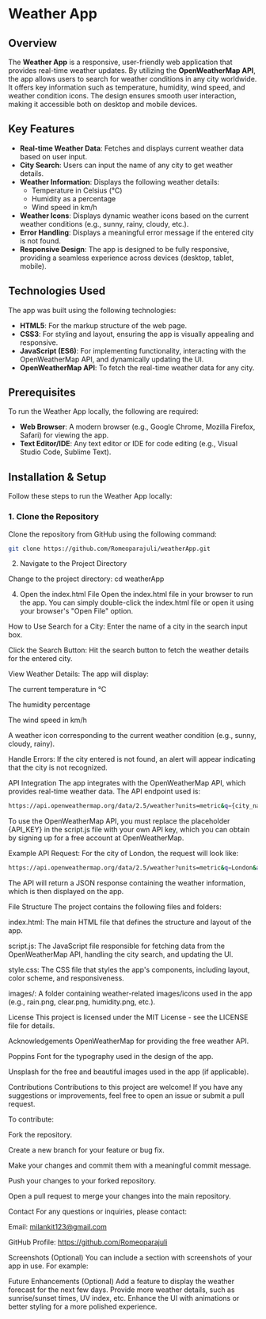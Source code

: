 # Weather App

## Overview

The **Weather App** is a responsive, user-friendly web application that provides real-time weather updates. By utilizing the **OpenWeatherMap API**, the app allows users to search for weather conditions in any city worldwide. It offers key information such as temperature, humidity, wind speed, and weather condition icons. The design ensures smooth user interaction, making it accessible both on desktop and mobile devices.

## Key Features

- **Real-time Weather Data**: Fetches and displays current weather data based on user input.
- **City Search**: Users can input the name of any city to get weather details.
- **Weather Information**: Displays the following weather details:
  - Temperature in Celsius (°C)
  - Humidity as a percentage
  - Wind speed in km/h
- **Weather Icons**: Displays dynamic weather icons based on the current weather conditions (e.g., sunny, rainy, cloudy, etc.).
- **Error Handling**: Displays a meaningful error message if the entered city is not found.
- **Responsive Design**: The app is designed to be fully responsive, providing a seamless experience across devices (desktop, tablet, mobile).
  
## Technologies Used

The app was built using the following technologies:

- **HTML5**: For the markup structure of the web page.
- **CSS3**: For styling and layout, ensuring the app is visually appealing and responsive.
- **JavaScript (ES6)**: For implementing functionality, interacting with the OpenWeatherMap API, and dynamically updating the UI.
- **OpenWeatherMap API**: To fetch the real-time weather data for any city.
  
## Prerequisites

To run the Weather App locally, the following are required:

- **Web Browser**: A modern browser (e.g., Google Chrome, Mozilla Firefox, Safari) for viewing the app.
- **Text Editor/IDE**: Any text editor or IDE for code editing (e.g., Visual Studio Code, Sublime Text).
  
## Installation & Setup

Follow these steps to run the Weather App locally:

### 1. Clone the Repository

Clone the repository from GitHub using the following command:

```bash
git clone https://github.com/Romeoparajuli/weatherApp.git
```
2. Navigate to the Project Directory
   
Change to the project directory:
cd weatherApp

4. Open the index.html File
Open the index.html file in your browser to run the app. You can simply double-click the index.html file or open it using your browser's "Open File" option.

How to Use
Search for a City: Enter the name of a city in the search input box.

Click the Search Button: Hit the search button to fetch the weather details for the entered city.

View Weather Details: The app will display:

The current temperature in °C

The humidity percentage

The wind speed in km/h

A weather icon corresponding to the current weather condition (e.g., sunny, cloudy, rainy).

Handle Errors: If the city entered is not found, an alert will appear indicating that the city is not recognized.

API Integration
The app integrates with the OpenWeatherMap API, which provides real-time weather data. The API endpoint used is:

```bash
https://api.openweathermap.org/data/2.5/weather?units=metric&q={city_name}&appid={API_KEY}
```
To use the OpenWeatherMap API, you must replace the placeholder {API_KEY} in the script.js file with your own API key, which you can obtain by signing up for a free account at OpenWeatherMap.

Example API Request:
For the city of London, the request will look like:

```bash
https://api.openweathermap.org/data/2.5/weather?units=metric&q=London&appid=your_api_key
```
The API will return a JSON response containing the weather information, which is then displayed on the app.

File Structure
The project contains the following files and folders:

index.html: The main HTML file that defines the structure and layout of the app.

script.js: The JavaScript file responsible for fetching data from the OpenWeatherMap API, handling the city search, and updating the UI.

style.css: The CSS file that styles the app's components, including layout, color scheme, and responsiveness.

images/: A folder containing weather-related images/icons used in the app (e.g., rain.png, clear.png, humidity.png, etc.).

License
This project is licensed under the MIT License - see the LICENSE file for details.

Acknowledgements
OpenWeatherMap for providing the free weather API.

Poppins Font for the typography used in the design of the app.

Unsplash for the free and beautiful images used in the app (if applicable).

Contributions
Contributions to this project are welcome! If you have any suggestions or improvements, feel free to open an issue or submit a pull request.

To contribute:

Fork the repository.

Create a new branch for your feature or bug fix.

Make your changes and commit them with a meaningful commit message.

Push your changes to your forked repository.

Open a pull request to merge your changes into the main repository.

Contact
For any questions or inquiries, please contact:

Email: milankit123@gmail.com

GitHub Profile: https://github.com/Romeoparajuli

Screenshots (Optional)
You can include a section with screenshots of your app in use. For example:


Future Enhancements (Optional)
Add a feature to display the weather forecast for the next few days.
Provide more weather details, such as sunrise/sunset times, UV index, etc.
Enhance the UI with animations or better styling for a more polished experience.

